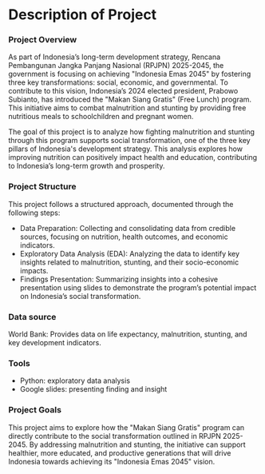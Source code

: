 # Description of Project

### Project Overview
As part of Indonesia’s long-term development strategy, Rencana Pembangunan Jangka Panjang Nasional (RPJPN) 2025-2045, the government is focusing on achieving "Indonesia Emas 2045" by fostering three key transformations: social, economic, and governmental. To contribute to this vision, Indonesia’s 2024 elected president, Prabowo Subianto, has introduced the "Makan Siang Gratis" (Free Lunch) program. This initiative aims to combat malnutrition and stunting by providing free nutritious meals to schoolchildren and pregnant women.

The goal of this project is to analyze how fighting malnutrition and stunting through this program supports social transformation, one of the three key pillars of Indonesia's development strategy. This analysis explores how improving nutrition can positively impact health and education, contributing to Indonesia’s long-term growth and prosperity.

### Project Structure
This project follows a structured approach, documented through the following steps:

  - Data Preparation: Collecting and consolidating data from credible sources, focusing on nutrition, health outcomes, and economic indicators.
  - Exploratory Data Analysis (EDA): Analyzing the data to identify key insights related to malnutrition, stunting, and their socio-economic impacts.
  - Findings Presentation: Summarizing insights into a cohesive presentation using slides to demonstrate the program’s potential impact on Indonesia’s social transformation.

### Data source
World Bank: Provides data on life expectancy, malnutrition, stunting, and key development indicators.

### Tools
  - Python: exploratory data analysis
  - Google slides: presenting finding and insight

### Project Goals
This project aims to explore how the "Makan Siang Gratis" program can directly contribute to the social transformation outlined in RPJPN 2025-2045. By addressing malnutrition and stunting, the initiative can support healthier, more educated, and productive generations that will drive Indonesia towards achieving its "Indonesia Emas 2045" vision.
